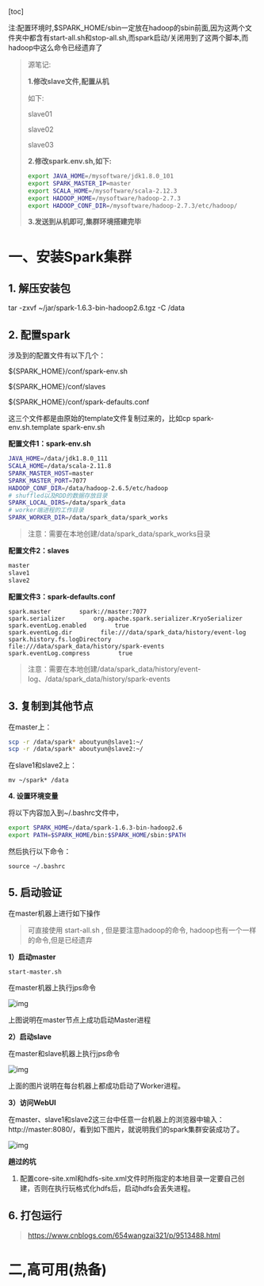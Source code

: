 [toc]

注:配置环境时,$SPARK_HOME/sbin一定放在hadoop的sbin前面,因为这两个文件夹中都含有start-all.sh和stop-all.sh,而spark启动/关闭用到了这两个脚本,而hadoop中这么命令已经遗弃了

> 源笔记:
>
> **1.修改slave文件,配置从机**
>
> 如下:
>
> slave01
>
> slave02
>
> slave03
>
> **2.修改spark.env.sh,如下:**
>
> ```sh
> export JAVA_HOME=/mysoftware/jdk1.8.0_101
> export SPARK_MASTER_IP=master
> export SCALA_HOME=/mysoftware/scala-2.12.3
> export HADOOP_HOME=/mysoftware/hadoop-2.7.3
> export HADOOP_CONF_DIR=/mysoftware/hadoop-2.7.3/etc/hadoop/
> ```
>
> **3.发送到从机即可,集群环境搭建完毕**

# **一、安装Spark集群**

## **1. 解压安装包**

tar -zxvf ~/jar/spark-1.6.3-bin-hadoop2.6.tgz -C /data

## **2. 配置spark**

涉及到的配置文件有以下几个：

${SPARK_HOME}/conf/spark-env.sh

${SPARK_HOME}/conf/slaves

${SPARK_HOME}/conf/spark-defaults.conf

这三个文件都是由原始的template文件复制过来的，比如cp spark-env.sh.template spark-env.sh

**配置文件1：spark-env.sh**

```sh
JAVA_HOME=/data/jdk1.8.0_111
SCALA_HOME=/data/scala-2.11.8
SPARK_MASTER_HOST=master
SPARK_MASTER_PORT=7077
HADOOP_CONF_DIR=/data/hadoop-2.6.5/etc/hadoop
# shuffled以及RDD的数据存放目录
SPARK_LOCAL_DIRS=/data/spark_data
# worker端进程的工作目录
SPARK_WORKER_DIR=/data/spark_data/spark_works
```



> 注意：需要在本地创建/data/spark_data/spark_works目录

**配置文件2：slaves**

```sh
master 
slave1 
slave2
```



**配置文件3：spark-defaults.conf**

```properties
spark.master        spark://master:7077
spark.serializer        org.apache.spark.serializer.KryoSerializer
spark.eventLog.enabled        true
spark.eventLog.dir        file:///data/spark_data/history/event-log
spark.history.fs.logDirectory        file:///data/spark_data/history/spark-events
spark.eventLog.compress        true
```



> 注意：需要在本地创建/data/spark_data/history/event-log、/data/spark_data/history/spark-events

## **3. 复制到其他节点**

在master上：

```sh
scp -r /data/spark* aboutyun@slave1:~/
scp -r /data/spark* aboutyun@slave2:~/
```



在slave1和slave2上：

`mv ~/spark* /data`

**4. 设置环境变量**

将以下内容加入到~/.bashrc文件中，

```sh
export SPARK_HOME=/data/spark-1.6.3-bin-hadoop2.6
export PATH=$SPARK_HOME/bin:$SPARK_HOME/sbin:$PATH
```



然后执行以下命令：

`source ~/.bashrc`

## **5. 启动验证**

在master机器上进行如下操作

> 可直接使用 start-all.sh ,  但是要注意hadoop的命令, hadoop也有一个一样的命令,但是已经遗弃

**1）启动master**

`start-master.sh`

在master机器上执行jps命令

![img](https://gitee.com/xiaokunji/my-images/raw/master/myMD/20210711174246.png)

上图说明在master节点上成功启动Master进程

**2）启动slave**

在master和slave机器上执行jps命令

 

![img](https://gitee.com/xiaokunji/my-images/raw/master/myMD/20210711174247.png)

 

上面的图片说明在每台机器上都成功启动了Worker进程。

**3）访问WebUI**

在master、slave1和slave2这三台中任意一台机器上的浏览器中输入：http://master:8080/，看到如下图片，就说明我们的spark集群安装成功了。

 

![img](https://gitee.com/xiaokunji/my-images/raw/master/myMD/20210711174248.png)

**趟过的坑**

1. 配置core-site.xml和hdfs-site.xml文件时所指定的本地目录一定要自己创建，否则在执行玩格式化hdfs后，启动hdfs会丢失进程。

## **6. 打包运行**

> https://www.cnblogs.com/654wangzai321/p/9513488.html

# **二,高可用(热备)**
